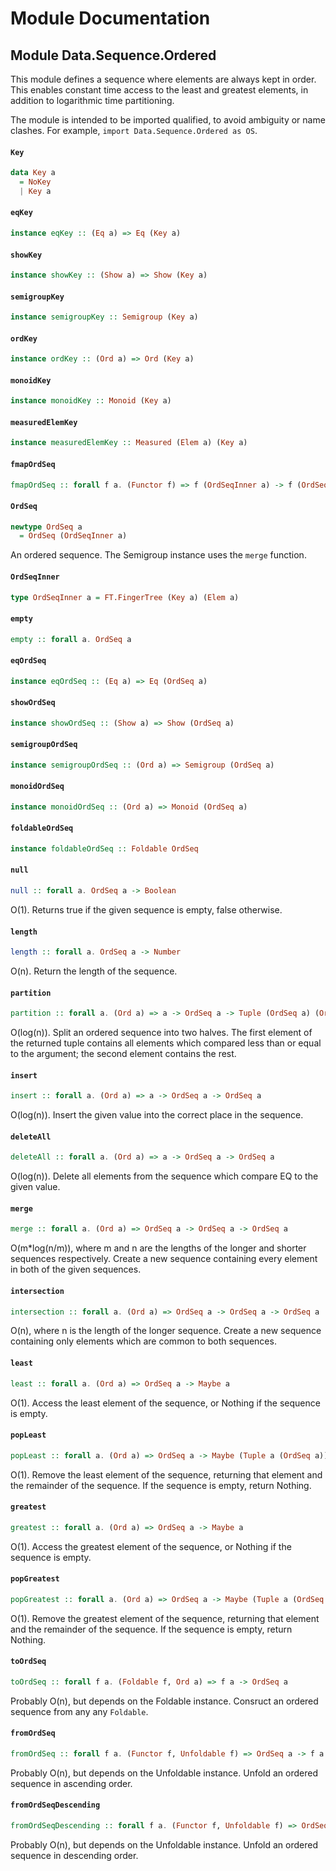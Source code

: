 # Module Documentation

## Module Data.Sequence.Ordered


This module defines a sequence where elements are always kept in
order. This enables constant time access to the least and greatest
elements, in addition to logarithmic time partitioning.

The module is intended to be imported qualified, to avoid ambiguity or
name clashes. For example, `import Data.Sequence.Ordered as OS`.

#### `Key`

``` purescript
data Key a
  = NoKey 
  | Key a
```

#### `eqKey`

``` purescript
instance eqKey :: (Eq a) => Eq (Key a)
```


#### `showKey`

``` purescript
instance showKey :: (Show a) => Show (Key a)
```


#### `semigroupKey`

``` purescript
instance semigroupKey :: Semigroup (Key a)
```


#### `ordKey`

``` purescript
instance ordKey :: (Ord a) => Ord (Key a)
```


#### `monoidKey`

``` purescript
instance monoidKey :: Monoid (Key a)
```


#### `measuredElemKey`

``` purescript
instance measuredElemKey :: Measured (Elem a) (Key a)
```


#### `fmapOrdSeq`

``` purescript
fmapOrdSeq :: forall f a. (Functor f) => f (OrdSeqInner a) -> f (OrdSeq a)
```

#### `OrdSeq`

``` purescript
newtype OrdSeq a
  = OrdSeq (OrdSeqInner a)
```

An ordered sequence. The Semigroup instance uses the `merge` function.

#### `OrdSeqInner`

``` purescript
type OrdSeqInner a = FT.FingerTree (Key a) (Elem a)
```


#### `empty`

``` purescript
empty :: forall a. OrdSeq a
```


#### `eqOrdSeq`

``` purescript
instance eqOrdSeq :: (Eq a) => Eq (OrdSeq a)
```


#### `showOrdSeq`

``` purescript
instance showOrdSeq :: (Show a) => Show (OrdSeq a)
```


#### `semigroupOrdSeq`

``` purescript
instance semigroupOrdSeq :: (Ord a) => Semigroup (OrdSeq a)
```


#### `monoidOrdSeq`

``` purescript
instance monoidOrdSeq :: (Ord a) => Monoid (OrdSeq a)
```


#### `foldableOrdSeq`

``` purescript
instance foldableOrdSeq :: Foldable OrdSeq
```


#### `null`

``` purescript
null :: forall a. OrdSeq a -> Boolean
```

O(1). Returns true if the given sequence is empty, false otherwise.

#### `length`

``` purescript
length :: forall a. OrdSeq a -> Number
```

O(n). Return the length of the sequence.

#### `partition`

``` purescript
partition :: forall a. (Ord a) => a -> OrdSeq a -> Tuple (OrdSeq a) (OrdSeq a)
```

O(log(n)). Split an ordered sequence into two halves. The first element
of the returned tuple contains all elements which compared less than or
equal to the argument; the second element contains the rest.

#### `insert`

``` purescript
insert :: forall a. (Ord a) => a -> OrdSeq a -> OrdSeq a
```

O(log(n)). Insert the given value into the correct place in the sequence.

#### `deleteAll`

``` purescript
deleteAll :: forall a. (Ord a) => a -> OrdSeq a -> OrdSeq a
```

O(log(n)). Delete all elements from the sequence which compare EQ to the
given value.

#### `merge`

``` purescript
merge :: forall a. (Ord a) => OrdSeq a -> OrdSeq a -> OrdSeq a
```

O(m*log(n/m)), where m and n are the lengths of the longer and shorter
sequences respectively. Create a new sequence containing every element
in both of the given sequences.

#### `intersection`

``` purescript
intersection :: forall a. (Ord a) => OrdSeq a -> OrdSeq a -> OrdSeq a
```

O(n), where n is the length of the longer sequence. Create a new sequence
containing only elements which are common to both sequences.

#### `least`

``` purescript
least :: forall a. (Ord a) => OrdSeq a -> Maybe a
```

O(1). Access the least element of the sequence, or Nothing if the sequence
is empty.

#### `popLeast`

``` purescript
popLeast :: forall a. (Ord a) => OrdSeq a -> Maybe (Tuple a (OrdSeq a))
```

O(1). Remove the least element of the sequence, returning that element and
the remainder of the sequence. If the sequence is empty, return Nothing.

#### `greatest`

``` purescript
greatest :: forall a. (Ord a) => OrdSeq a -> Maybe a
```

O(1). Access the greatest element of the sequence, or Nothing if the
sequence is empty.

#### `popGreatest`

``` purescript
popGreatest :: forall a. (Ord a) => OrdSeq a -> Maybe (Tuple a (OrdSeq a))
```

O(1). Remove the greatest element of the sequence, returning that element
and the remainder of the sequence. If the sequence is empty, return
Nothing.

#### `toOrdSeq`

``` purescript
toOrdSeq :: forall f a. (Foldable f, Ord a) => f a -> OrdSeq a
```

Probably O(n), but depends on the Foldable instance. Consruct an ordered
sequence from any any `Foldable`.

#### `fromOrdSeq`

``` purescript
fromOrdSeq :: forall f a. (Functor f, Unfoldable f) => OrdSeq a -> f a
```

Probably O(n), but depends on the Unfoldable instance. Unfold an ordered
sequence in ascending order.

#### `fromOrdSeqDescending`

``` purescript
fromOrdSeqDescending :: forall f a. (Functor f, Unfoldable f) => OrdSeq a -> f a
```

Probably O(n), but depends on the Unfoldable instance. Unfold an ordered
sequence in descending order.